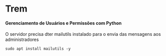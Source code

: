 <h1>Trem</h1>
<h4>Gerenciamento de Usuários e Permissões com Python</h4>


<p> O servidor precisa dter mailutils instalado para o envia das mensagens aos administradores

```
sudo apt install mailutils -y
```

